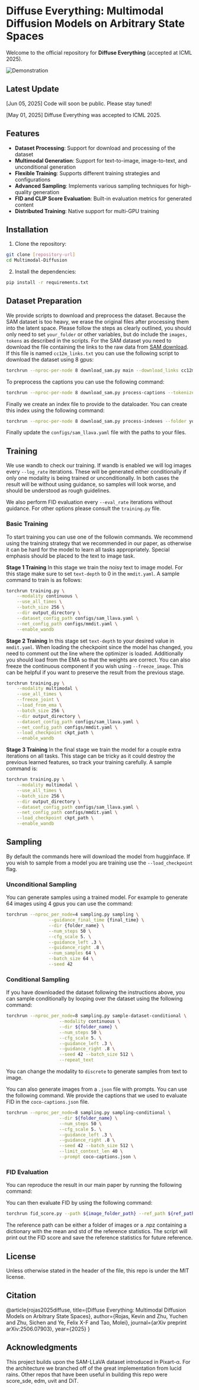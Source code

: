 # Diffuse Everything: Multimodal Diffusion Models on Arbitrary State Spaces

<!-- [![Paper](https://img.shields.io/badge/Paper-arXiv-b31b1b)]() -->
<!-- [![License](https://img.shields.io/badge/license-MIT-blue.svg)](LICENSE) -->

Welcome to the official repository for **Diffuse Everything** (accepted at ICML 2025). 

![Demonstration](assets/promo_v2.png)

## Latest Update
[Jun 05, 2025] Code will soon be public. Please stay tuned!

[May 01, 2025] Diffuse Everything was accepted to ICML 2025.


## Features

- **Dataset Processing**: Support for download and processing of the dataset 
- **Multimodal Generation**: Support for text-to-image, image-to-text, and unconditional generation
- **Flexible Training**: Supports different training strategies and configurations
- **Advanced Sampling**: Implements various sampling techniques for high-quality generation
- **FID and CLIP Score Evaluation**: Built-in evaluation metrics for generated content
- **Distributed Training**: Native support for multi-GPU training

## Installation

1. Clone the repository:
```bash
git clone [repository-url]
cd Multimodal-Diffusion
```

2. Install the dependencies:
```bash
pip install -r requirements.txt
```

## Dataset Preparation
We provide scripts to download and preprocess the dataset. Because the SAM dataset is too heavy, we erase the original files after processing them into the latent space.  Please follow the steps as clearly outlined, you should only need to set `your_folder` or other variables, but do include the `images, tokens` as described in the scripts.
For the SAM dataset you need to download the file containing the links to the raw data from [SAM download](https://ai.meta.com/datasets/segment-anything-downloads/p). If this file is named `cc12m_links.txt` you can use the following script to download the dataset using 8 gpus:
```bash
torchrun --nproc-per-node 8 download_sam.py main --download_links cc12m_links.txt --output_folder your_folder/images --target_size 256 --batch_size 256 
```
To preprocess the captions you can use the following command:
```bash
torchrun --nproc-per-node 8 download_sam.py process-captions --tokenizer clip --block_size 120 --output_folder your_folder/tokens
```

Finally we create an index file to provide to the dataloader. You can create this index using the following command:
```bash
torchrun --nproc-per-node 8 download_sam.py process-indexes --folder your_folder
```
Finally update the `configs/sam_llava.yaml` file with the paths to your files.

## Training
We use wandb to check our training. If wandb is enabled we will log images every `--log_rate` iterations. These will be generated either conditionally if only  one modality is being trained or unconditionally. In both cases the result will be without using guidance, so samples will look worse, and should be understood as rough guidelines. 

We also perform FID evaluation every `--eval_rate` iterations without guidance. For other options please consult the `training.py` file.


### Basic Training

To start training you can use one of the followin commands. We recommend using the training strategy that we recommended in our paper, as otherwise it can be hard for the model to learn all tasks appropriately. Special emphasis should be placed to the text to image task. 

**Stage 1 Training** In this stage we train the noisy text to image model. For this stage make sure to set `text-depth` to 0 in the `mmdit.yaml`. A sample command to train is as follows:

```bash
torchrun training.py \
    --modality continuous \
    --use_all_times \
    --batch_size 256 \
    --dir output_directory \
    --dataset_config_path configs/sam_llava.yaml \
    --net_config_path configs/mmdit.yaml \
    --enable_wandb
```
**Stage 2 Training** In this stage set `text-depth` to your desired value in `mmdit.yaml`. When loading the checkpoint since the model has changed, you need to comment out the line where the optimizer is loaded. Additionally you should load from the EMA so that the weights are correct. You can also freeze the continuous component if you wish using `--freeze_image`. This can be helpful if you want to preserve the result from the previous stage.
```bash
torchrun training.py \
    --modality multimodal \
    --use_all_times \
    --freeze_joint \
    --load_from_ema \
    --batch_size 256 \
    --dir output_directory \
    --dataset_config_path configs/sam_llava.yaml \
    --net_config_path configs/mmdit.yaml \
    --load_checkpoint ckpt_path \
    --enable_wandb
```
**Stage 3 Training** In the final stage we train the model for a couple extra iterations on all tasks. This stage can be tricky as it could destroy the previous learned features, so track your training carefully. A sample command is:
```bash
torchrun training.py \
    --modality multimodal \
    --use_all_times \
    --batch_size 256 \
    --dir output_directory \
    --dataset_config_path configs/sam_llava.yaml \
    --net_config_path configs/mmdit.yaml \
    --load_checkpoint ckpt_path \
    --enable_wandb
```

## Sampling
By default the commands here will download the model from hugginface. If you wish to sample from a model you are training use the `--load_checkpoint` flag.
### Unconditional Sampling
You can generate samples using a trained model. For example to generate 64 images using 4 gpus you can use the command:

```bash
torchrun --nproc_per_node=4 sampling.py sampling \
                --guidance_final_time {final_time} \
                --dir {folder_name} \
                --num_steps 50 \
                --cfg_scale 5. \
                --guidance_left .3 \
                --guidance_right .8 \
                --num_samples 64 \
                --batch_size 64 \
                --seed 42
```

### Conditional Sampling
If you have downloaded the dataset following the instructions above, you can sample conditionally by looping over the dataset using the following command:
```bash
torchrun --nproc_per_node=8 sampling.py sample-dataset-conditional \
                    --modality continuous \
                    --dir ${folder_name} \
                    --num_steps 50 \
                    --cfg_scale 5. \
                    --guidance_left .3 \
                    --guidance_right .8 \
                    --seed 42 --batch_size 512 \
                    --repeat_text
```
You can change the modality to `discrete` to generate samples from text to image.

You can also generate images from a `.json` file with prompts. You can use the following command. We provide the captions that we used to evaluate FID in the `coco-captions.json` file. 
```bash
torchrun --nproc_per_node=8 sampling.py sampling-conditional \
                    --dir ${folder_name} \
                    --num_steps 50 \
                    --cfg_scale 5. \
                    --guidance_left .3 \
                    --guidance_right .8 \
                    --seed 42 --batch_size 512 \
                    --limit_context_len 40 \
                    --prompt coco-captions.json \
```
### FID Evaluation
You can reproduce the result in our main paper by running the following command:

You can then evaluate FID by using the following command:

```bash
torchrun fid_score.py --path ${image_folder_path} --ref_path ${ref_path}
```
The reference path can be either a folder of images or a .npz containing a dictionary with the mean and std of the reference statistics. The script will print out the FID score and save the reference statistics for future reference.

## License
Unless otherwise stated in the header of the file, this repo is under the MIT license.

## Citation
@article{rojas2025diffuse,
  title={Diffuse Everything: Multimodal Diffusion Models on Arbitrary State Spaces},
  author={Rojas, Kevin and Zhu, Yuchen and Zhu, Sichen and Ye, Felix X-F and Tao, Molei},
  journal={arXiv preprint arXiv:2506.07903},
  year={2025}
}

## Acknowledgments

This project builds upon the SAM-LLaVA dataset introduced in Pixart-α. For the architecture we branched off of the great implementation from lucid rains. Other repos that have been useful in building this repo were score_sde, edm, uvit and DiT.